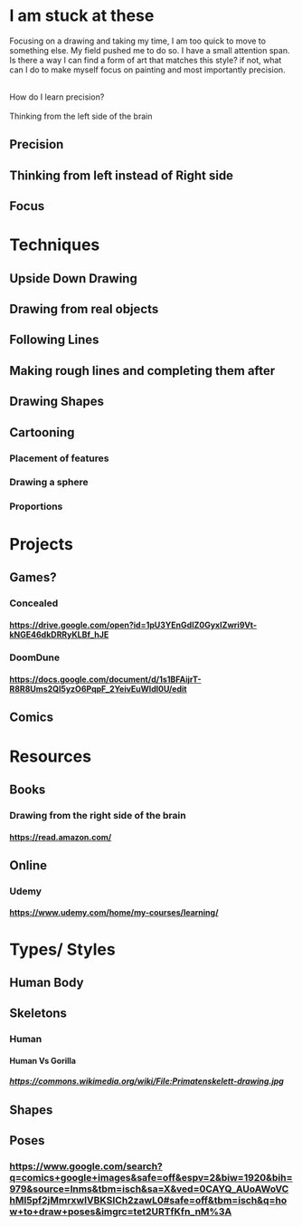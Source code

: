 # I am stuck at these
Focusing on a drawing and taking my time, I am too quick to move to something else. My field pushed me to do so. I have a small attention span. Is there a way I can find a form of art that matches this style? if not, what can I do to make myself focus on painting and most importantly precision.<div><br></div><div>How do I learn precision?</div><div><br></div><div>Thinking from the left side of the brain</div>
## Precision
## Thinking from left instead of Right side
## Focus
# Techniques
## Upside Down Drawing
## Drawing from real objects
## Following Lines
## Making rough lines and completing them after
## Drawing Shapes
## Cartooning
### Placement of features
### Drawing a sphere
### Proportions
# Projects
## Games?
### Concealed
#### https://drive.google.com/open?id=1pU3YEnGdlZ0GyxIZwri9Vt-kNGE46dkDRRyKLBf_hJE
### DoomDune
#### https://docs.google.com/document/d/1s1BFAijrT-R8R8Ums2Ql5yzO6PqpF_2YeivEuWldl0U/edit
## Comics
# Resources
## Books
### Drawing from the right side of the brain
#### https://read.amazon.com/
## Online
### Udemy
#### https://www.udemy.com/home/my-courses/learning/
# Types/ Styles
## Human Body
## Skeletons
### Human
#### Human Vs Gorilla
##### https://commons.wikimedia.org/wiki/File:Primatenskelett-drawing.jpg
## Shapes
## Poses
### https://www.google.com/search?q=comics+google+images&safe=off&espv=2&biw=1920&bih=979&source=lnms&tbm=isch&sa=X&ved=0CAYQ_AUoAWoVChMI5pf2jMmrxwIVBKSICh2zawL0#safe=off&tbm=isch&q=how+to+draw+poses&imgrc=tet2URTfKfn_nM%3A
